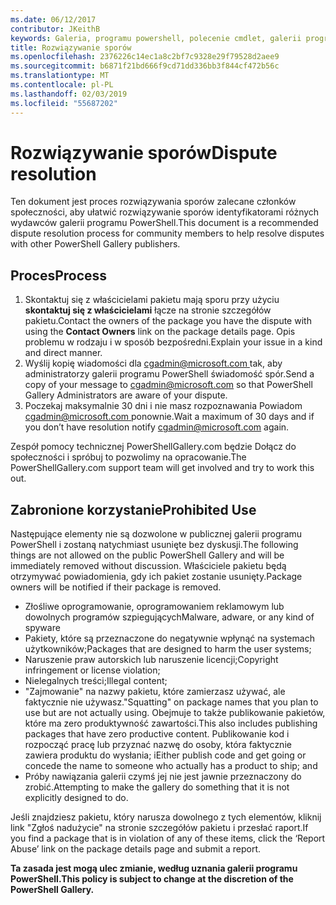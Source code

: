 ```yaml
---
ms.date: 06/12/2017
contributor: JKeithB
keywords: Galeria, programu powershell, polecenie cmdlet, galerii programu PowerShell
title: Rozwiązywanie sporów
ms.openlocfilehash: 2376226c14ec1a8c2bf7c9328e29f79528d2aee9
ms.sourcegitcommit: b6871f21bd666f9cd71dd336bb3f844cf472b56c
ms.translationtype: MT
ms.contentlocale: pl-PL
ms.lasthandoff: 02/03/2019
ms.locfileid: "55687202"
---
```

# <a name="dispute-resolution"></a><span data-ttu-id="69af0-103">Rozwiązywanie sporów</span><span class="sxs-lookup"><span data-stu-id="69af0-103">Dispute resolution</span></span>

<span data-ttu-id="69af0-104">Ten dokument jest proces rozwiązywania sporów zalecane członków społeczności, aby ułatwić rozwiązywanie sporów identyfikatorami różnych wydawców galerii programu PowerShell.</span><span class="sxs-lookup"><span data-stu-id="69af0-104">This document is a recommended dispute resolution process for community members to help resolve disputes with other PowerShell Gallery publishers.</span></span>

## <a name="process"></a><span data-ttu-id="69af0-105">Proces</span><span class="sxs-lookup"><span data-stu-id="69af0-105">Process</span></span>

1. <span data-ttu-id="69af0-106">Skontaktuj się z właścicielami pakietu mają sporu przy użyciu **skontaktuj się z właścicielami** łącze na stronie szczegółów pakietu.</span><span class="sxs-lookup"><span data-stu-id="69af0-106">Contact the owners of the package you have the dispute with using the **Contact Owners** link on the package details page.</span></span>
   <span data-ttu-id="69af0-107">Opis problemu w rodzaju i w sposób bezpośredni.</span><span class="sxs-lookup"><span data-stu-id="69af0-107">Explain your issue in a kind and direct manner.</span></span>
2. <span data-ttu-id="69af0-108">Wyślij kopię wiadomości dla [ cgadmin@microsoft.com ](mailto:cgadmin@microsoft.com) tak, aby administratorzy galerii programu PowerShell świadomość spór.</span><span class="sxs-lookup"><span data-stu-id="69af0-108">Send a copy of your message to [cgadmin@microsoft.com](mailto:cgadmin@microsoft.com) so that PowerShell Gallery Administrators are aware of your dispute.</span></span>
3. <span data-ttu-id="69af0-109">Poczekaj maksymalnie 30 dni i nie masz rozpoznawania Powiadom [ cgadmin@microsoft.com ](mailto:cgadmin@microsoft.com) ponownie.</span><span class="sxs-lookup"><span data-stu-id="69af0-109">Wait a maximum of 30 days and if you don’t have resolution notify [cgadmin@microsoft.com](mailto:cgadmin@microsoft.com) again.</span></span>

<span data-ttu-id="69af0-110">Zespół pomocy technicznej PowerShellGallery.com będzie Dołącz do społeczności i spróbuj to pozwolimy na opracowanie.</span><span class="sxs-lookup"><span data-stu-id="69af0-110">The PowerShellGallery.com support team will get involved and try to work this out.</span></span>

## <a name="prohibited-use"></a><span data-ttu-id="69af0-111">Zabronione korzystanie</span><span class="sxs-lookup"><span data-stu-id="69af0-111">Prohibited Use</span></span>

<span data-ttu-id="69af0-112">Następujące elementy nie są dozwolone w publicznej galerii programu PowerShell i zostaną natychmiast usunięte bez dyskusji.</span><span class="sxs-lookup"><span data-stu-id="69af0-112">The following things are not allowed on the public PowerShell Gallery and will be immediately removed without discussion.</span></span>  <span data-ttu-id="69af0-113">Właściciele pakietu będą otrzymywać powiadomienia, gdy ich pakiet zostanie usunięty.</span><span class="sxs-lookup"><span data-stu-id="69af0-113">Package owners will be notified if their package is removed.</span></span>

- <span data-ttu-id="69af0-114">Złośliwe oprogramowanie, oprogramowaniem reklamowym lub dowolnych programów szpiegujących</span><span class="sxs-lookup"><span data-stu-id="69af0-114">Malware, adware, or any kind of spyware</span></span>
- <span data-ttu-id="69af0-115">Pakiety, które są przeznaczone do negatywnie wpłynąć na systemach użytkowników;</span><span class="sxs-lookup"><span data-stu-id="69af0-115">Packages that are designed to harm the user systems;</span></span>
- <span data-ttu-id="69af0-116">Naruszenie praw autorskich lub naruszenie licencji;</span><span class="sxs-lookup"><span data-stu-id="69af0-116">Copyright infringement or license violation;</span></span>
- <span data-ttu-id="69af0-117">Nielegalnych treści;</span><span class="sxs-lookup"><span data-stu-id="69af0-117">Illegal content;</span></span>
- <span data-ttu-id="69af0-118">"Zajmowanie" na nazwy pakietu, które zamierzasz używać, ale faktycznie nie używasz.</span><span class="sxs-lookup"><span data-stu-id="69af0-118">"Squatting" on package names that you plan to use but are not actually using.</span></span> <span data-ttu-id="69af0-119">Obejmuje to także publikowanie pakietów, które ma zero produktywność zawartości.</span><span class="sxs-lookup"><span data-stu-id="69af0-119">This also includes publishing packages that have zero productive content.</span></span>
  <span data-ttu-id="69af0-120">Publikowanie kod i rozpocząć pracę lub przyznać nazwę do osoby, która faktycznie zawiera produktu do wysłania; i</span><span class="sxs-lookup"><span data-stu-id="69af0-120">Either publish code and get going or concede the name to someone who actually has a product to ship; and</span></span>
- <span data-ttu-id="69af0-121">Próby nawiązania galerii czymś jej nie jest jawnie przeznaczony do zrobić.</span><span class="sxs-lookup"><span data-stu-id="69af0-121">Attempting to make the gallery do something that it is not explicitly designed to do.</span></span>

<span data-ttu-id="69af0-122">Jeśli znajdziesz pakietu, który narusza dowolnego z tych elementów, kliknij link "Zgłoś nadużycie" na stronie szczegółów pakietu i przesłać raport.</span><span class="sxs-lookup"><span data-stu-id="69af0-122">If you find a package that is in violation of any of these items, click the ‘Report Abuse’ link on the package details page and submit a report.</span></span>

<span data-ttu-id="69af0-123">**Ta zasada jest mogą ulec zmianie, według uznania galerii programu PowerShell.**</span><span class="sxs-lookup"><span data-stu-id="69af0-123">**This policy is subject to change at the discretion of the PowerShell Gallery.**</span></span>
